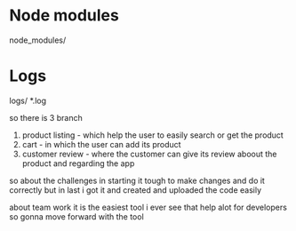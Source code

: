 
# Node modules
node_modules/

# Logs
logs/
*.log

so there is 3 branch 
1. product listing - which help the user to easily search or get the product 
2. cart - in which the user can add its product 
3. customer review - where the customer can give its review aboout the product and regarding the app

so about the challenges in starting it tough to make changes and do it correctly but in last i got it and created and uploaded the code easily 

about team work it is the easiest tool i ever see that help alot for developers so gonna move forward with the tool 